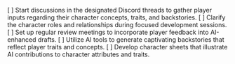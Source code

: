 [ ] Start discussions in the designated Discord threads to gather player inputs regarding their character concepts, traits, and backstories.
[ ] Clarify the character roles and relationships during focused development sessions.
[ ] Set up regular review meetings to incorporate player feedback into AI-enhanced drafts.
[ ] Utilize AI tools to generate captivating backstories that reflect player traits and concepts.
[ ] Develop character sheets that illustrate AI contributions to character attributes and traits.